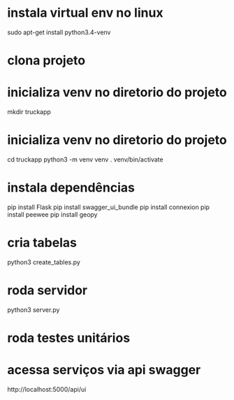 # instala virtual env no linux
sudo apt-get install python3.4-venv

# clona projeto

# inicializa venv no diretorio do projeto
mkdir truckapp

# inicializa venv no diretorio do projeto
cd truckapp
python3 -m venv venv
. venv/bin/activate

# instala dependências
pip install Flask
pip install swagger_ui_bundle
pip install connexion
pip install peewee
pip install geopy

# cria tabelas
python3 create_tables.py

# roda servidor
python3 server.py

# roda testes unitários

# acessa serviços via api swagger
http://localhost:5000/api/ui
